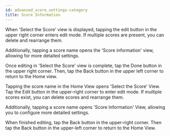 ```yaml
---
id: advanced_score_settings-category
title: Score Information
---
```


When 'Select the Score' view is displayed, tapping the edit button in the upper right corner enters edit mode. If multiple scores are present, you can delete and rearrange them.

Additionally, tapping a score name opens the 'Score information' view, allowing for more detailed settings.

Once editing in 'Select the Score' view is complete, tap the Done button in the upper right corner. Then, tap the Back button in the upper left corner to return to the Home view.



Tapping the score name in the Home View opens 'Select the Score'  View. Tap the Edit button in the upper-right corner to enter edit mode. If multiple scores exist, you can delete scores and rearrange them.

Additionally, tapping a score name opens 'Score Information' View, allowing you to configure more detailed settings.

When finished editing, tap the Back button in the upper-right corner. Then tap the Back button in the upper-left corner to return to the Home View.